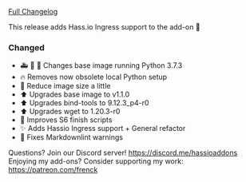 [Full Changelog][changelog]

This release adds Hass.io Ingress support to the add-on :tada:

### Changed

- :ambulance: :hammer: :rocket: Changes base image running Python 3.7.3
- :fire: Removes now obsolete local Python setup
- :hammer: Reduce image size a little
- :arrow_up: Upgrades base image to v1.1.0
- :arrow_up: Upgrades bind-tools to 9.12.3_p4-r0
- :arrow_up: Upgrades wget to 1.20.3-r0
- :hammer: Improves S6 finish scripts
- :sparkles: Adds Hassio Ingress support + General refactor
- :shirt: Fixes Markdownlint warnings

[changelog]: https://github.com/hassio-addons/addon-ssh/compare/v4.1.0...v5.0.0

Questions? Join our Discord server! https://discord.me/hassioaddons
Enjoying my add-ons? Consider supporting my work: https://patreon.com/frenck